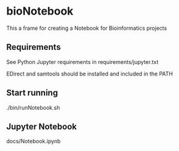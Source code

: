 # bioNotebook

This a frame for creating a Notebook for Bioinformatics projects

## Requirements

See Python Jupyter requirements in requirements/jupyter.txt

EDirect and samtools should be installed and included in the PATH

## Start running

 ./bin/runNotebook.sh

## Jupyter Notebook

 docs/Notebook.ipynb

